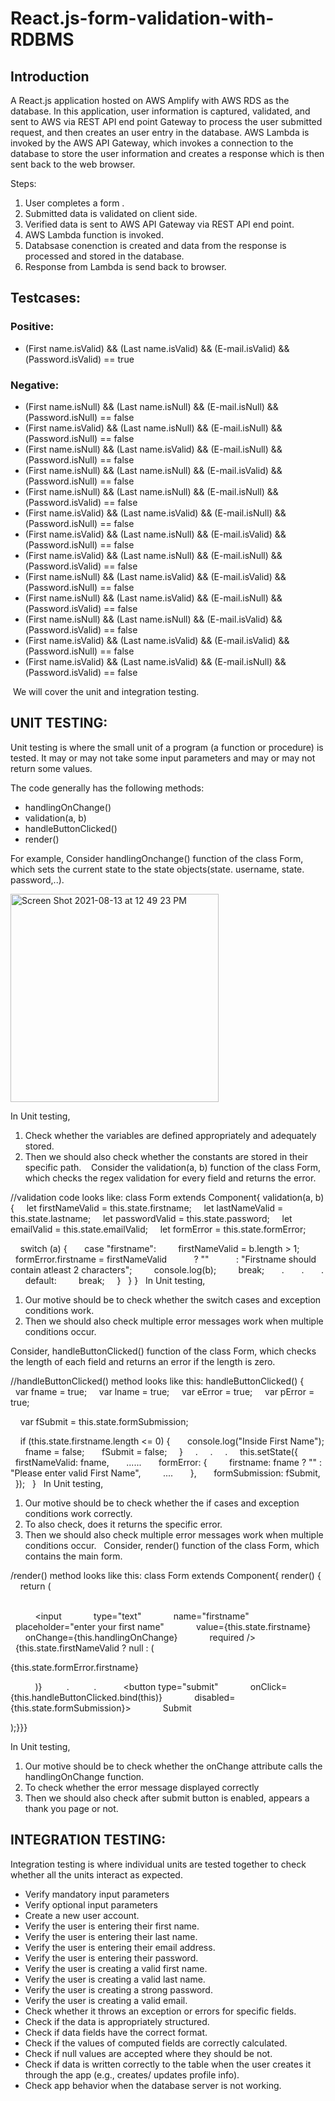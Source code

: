 # React.js-form-validation-with-RDBMS

## Introduction

A React.js application hosted on AWS Amplify with AWS RDS as the database. In this application, user information is captured, validated, and sent to AWS via REST API end point Gateway to process the user submitted request, and then creates an user entry in the database. AWS Lambda is invoked by the AWS API Gateway, which invokes a connection to the database to store the user information and creates a response which is then sent back to the web browser. 

Steps:

1. User completes a form .
2. Submitted data is validated on client side.
3. Verified data is sent to AWS API Gateway via REST API end point.
4. AWS Lambda function is invoked.
5. Databsase conenction is created and data from the response is processed and stored in the database.
6. Response from Lambda is send back to browser.


## Testcases:
### Positive:
* (First name.isValid) && (Last name.isValid) && (E-mail.isValid) &&(Password.isValid) == true

### Negative:
* (First name.isNull) && (Last name.isNull) && (E-mail.isNull) &&(Password.isNull) == false
* (First name.isValid) && (Last name.isNull) && (E-mail.isNull) &&(Password.isNull) == false
* (First name.isNull) && (Last name.isValid) && (E-mail.isNull) &&(Password.isNull) == false
* (First name.isNull) && (Last name.isNull) && (E-mail.isValid) &&(Password.isNull) == false
* (First name.isNull) && (Last name.isNull) && (E-mail.isNull) &&(Password.isValid) == false
* (First name.isValid) && (Last name.isValid) && (E-mail.isNull) &&(Password.isNull) == false
* (First name.isValid) && (Last name.isNull) && (E-mail.isValid) &&(Password.isNull) == false
* (First name.isValid) && (Last name.isNull) && (E-mail.isNull) &&(Password.isValid) == false
* (First name.isNull) && (Last name.isValid) && (E-mail.isValid) &&(Password.isNull) == false
* (First name.isNull) && (Last name.isValid) && (E-mail.isNull) &&(Password.isValid) == false
* (First name.isNull) && (Last name.isNull) && (E-mail.isValid) &&(Password.isValid) == false
* (First name.isValid) && (Last name.isValid) && (E-mail.isValid) &&(Password.isNull) == false
* (First name.isValid) && (Last name.isValid) && (E-mail.isNull) &&(Password.isValid) == false

 
 We will cover the unit and integration testing. 
 
## UNIT TESTING:
Unit testing is where the small unit of a program (a function or procedure) is tested. It may or may not take some input parameters and may or may not return some values.

The code generally has the following methods:
- handlingOnChange()
- validation(a, b)
- handleButtonClicked()
- render()


For example, Consider handlingOnchange() function of the class Form, which sets the current state to the state objects(state. username, state. password,..).


<img width="333" alt="Screen Shot 2021-08-13 at 12 49 23 PM" src="https://user-images.githubusercontent.com/67653721/129411367-9d9ec3c9-ce61-407a-b9b6-8aa3b41e0a45.png">


In Unit testing, 
1. Check whether the variables are defined appropriately and adequately stored. 
2. Then we should also check whether the constants are stored in their specific path. 
 
Consider the validation(a, b) function of the class Form, which checks the regex validation for every field and returns the error.

//validation code looks like:
class Form extends Component{
validation(a, b) {
    let firstNameValid = this.state.firstname;
    let lastNameValid = this.state.lastname;
    let passwordValid = this.state.password;
    let emailValid = this.state.emailValid;
    let formError = this.state.formError;

    switch (a) {
      case "firstname":
        firstNameValid = b.length > 1;
        formError.firstname = firstNameValid
          ? ""
          : "Firstname should contain atleast 2 characters";
        console.log(b);
        break;
      .
      .
      .
      default:
        break;
    }
  }
}
 
In Unit testing,
1. Our motive should be to check whether the switch cases and exception conditions work. 
2. Then we should also check multiple error messages work when multiple conditions occur.


Consider, handleButtonClicked() function of the class Form, which checks the length of each field and returns an error if the length is zero.

//handleButtonClicked() method looks like this:
handleButtonClicked() {
    var fname = true;
    var lname = true;
    var eError = true;
    var pError = true;

    var fSubmit = this.state.formSubmission;

    if (this.state.firstname.length <= 0) {
      console.log("Inside First Name");
      fname = false;
      fSubmit = false;
    }
    .
    .
    .
    this.setState({
      firstNameValid: fname,
      ......
      formError: {
        firstname: fname ? "" : "Please enter valid First Name",
        ....
      },
      formSubmission: fSubmit,
    });
  }
 
In Unit testing,
1. Our motive should be to check whether the if cases and exception conditions work correctly.
2. To also check, does it returns the specific error.
3. Then we should also check multiple error messages work when multiple conditions occur.
 
Consider, render() function of the class Form, which contains the main form.

/render() method looks like this:
class Form extends Component{
render() {
    return (
      <div className="form">
        <form onSubmit={this.alertmsg}>
          <input
            type="text"
            name="firstname"
            placeholder="enter your first name"
            value={this.state.firstname}
            onChange={this.handlingOnChange}
            required />
          {this.state.firstNameValid ? null : (
            <p>{this.state.formError.firstname}</p>
          )}
         .
         .
          <button type="submit"
            onClick={this.handleButtonClicked.bind(this)}
            disabled={this.state.formSubmission}>
            Submit </button>
        </form> </div> );}}}

In Unit testing,
1. Our motive should be to check whether the onChange attribute calls the handlingOnChange function.
2. To check whether the error message displayed correctly
3. Then we should also check after submit button is enabled, appears a thank you page or not.



## INTEGRATION TESTING:
Integration testing is where individual units are tested together to check whether all the units interact as expected.

* Verify mandatory input parameters
* Verify optional input parameters
* Create a new user account.
* Verify the user is entering their first name.
* Verify the user is entering their last name.
* Verify the user is entering their email address.
* Verify the user is entering their password.
* Verify the user is creating a valid first name.
* Verify the user is creating a valid last name.
* Verify the user is creating a strong password.
* Verify the user is creating a valid email.
* Check whether it throws an exception or errors for specific fields.
* Check if the data is appropriately structured.
* Check if data fields have the correct format.
* Check if the values of computed fields are correctly calculated.
* Check if null values are accepted where they should be not.
* Check if data is written correctly to the table when the user creates it through the app (e.g., creates/ updates profile info).
* Check app behavior when the database server is not working.


